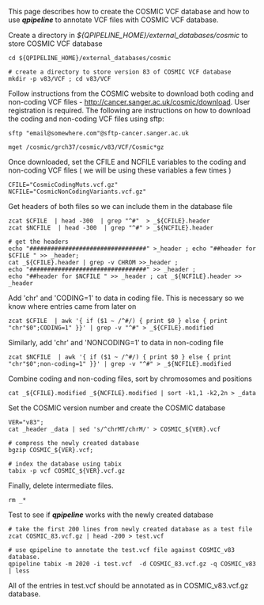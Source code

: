 
This page describes how to create the COSMIC VCF database and how to use **_qpipeline_** to annotate VCF files with COSMIC VCF database.


Create a directory in *${QPIPELINE_HOME}/external_databases/cosmic* to store COSMIC VCF database
```
cd ${QPIPELINE_HOME}/external_databases/cosmic

# create a directory to store version 83 of COSMIC VCF database 
mkdir -p v83/VCF ; cd v83/VCF
```

Follow instructions from the COSMIC website to download both coding and non-coding VCF files - http://cancer.sanger.ac.uk/cosmic/download.  User registration is required. The following are instructions on how to download the coding and non-coding VCF files using sftp:
```
sftp "email@somewhere.com"@sftp-cancer.sanger.ac.uk

mget /cosmic/grch37/cosmic/v83/VCF/Cosmic*gz
```
Once downloaded, set the CFILE and NCFILE variables to the coding and non-coding VCF files ( we will be using these variables a few times )
```
CFILE="CosmicCodingMuts.vcf.gz"
NCFILE="CosmicNonCodingVariants.vcf.gz"
```
Get headers of both files so we can include them in the database file
```
zcat $CFILE  | head -300  | grep "^#"  > _${CFILE}.header
zcat $NCFILE  | head -300  | grep "^#" > _${NCFILE}.header

# get the headers
echo "#################################" >_header ; echo "##header for $CFILE " >> _header; 
cat _${CFILE}.header | grep -v CHROM >>_header ; 
echo "#################################" >> _header ; 
echo "##header for $NCFILE " >> _header ; cat _${NCFILE}.header >> _header
```


Add 'chr' and 'CODING=1' to data in coding file.  This is necessary so we know where entries came from later on
```
zcat $CFILE  | awk '{ if ($1 ~ /^#/) { print $0 } else { print "chr"$0";CODING=1" }}' | grep -v "^#" > _${CFILE}.modified
```

Similarly, add 'chr' and 'NONCODING=1' to data in non-coding file
```
zcat $NCFILE  | awk '{ if ($1 ~ /^#/) { print $0 } else { print "chr"$0";non-coding=1" }}' | grep -v "^#" > _${NCFILE}.modified
```
Combine coding and non-coding files, sort by chromosomes and positions 
```
cat _${CFILE}.modified _${NCFILE}.modified | sort -k1,1 -k2,2n > _data
```
Set the COSMIC version number and create the COSMIC database
```
VER="v83"; 
cat _header _data | sed 's/^chrMT/chrM/' > COSMIC_${VER}.vcf

# compress the newly created database
bgzip COSMIC_${VER}.vcf; 

# index the database using tabix 
tabix -p vcf COSMIC_${VER}.vcf.gz
```
Finally, delete intermediate files.
```
rm _*
```
Test to see if **_qpipeline_** works with the newly created database
```
# take the first 200 lines from newly created database as a test file
zcat COSMIC_83.vcf.gz | head -200 > test.vcf 

# use qpipeline to annotate the test.vcf file against COSMIC_v83 database.  
qpipeline tabix -m 2020 -i test.vcf  -d COSMIC_83.vcf.gz -q COSMIC_v83 | less 
```
All of the entries in test.vcf should be annotated as in COSMIC_v83.vcf.gz database.
